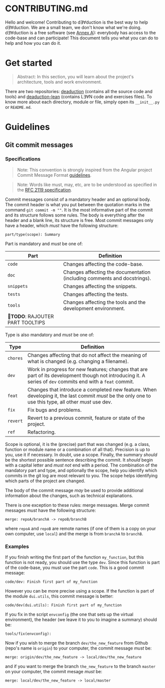 # CONTRIBUTING.md

Hello and welcome! Contributing to d∃∀duction is the best way to help
d∃∀duction. We are a small team, we don't know what we're doing. d∃∀duction is
a free software (see [Annex A]()): everybody has access to the code-base and
can participate! This document tells you what you can do to help and how you
can do it.

# Get started

> Abstract: In this section, you will learn about the project's architecture, tools
and work environment.

There are two repositories:
[deaduction](https://github.com/dEAduction/dEAduction) (contains all the source
code and tools) and
[deaduction-lean](https://github.com/dEAduction/dEAduction-lean) (contains
L∃∀N code and exercises files). To know more about each directory, module or
file, simply open its `__init__.py` or `README.md`.

# Guidelines

## Git commit messages

### Specifications

> Note: This convention is strongly inspired from the Angular project Commit
Message Format
[guidelines](https://github.com/angular/angular/blob/master/CONTRIBUTING.md#commit).

> Note: Words like must, may, etc, are to be understood as specified in the
[RFC 2119 specification](https://tools.ietf.org/html/rfc2119).

Commit messages consist of a mandatory header and an optional body. The
commit header is what you put between the quotation marks in the command `git
commit -m ""`. It is the most informative part of the commit and its structure
follows some rules. The body is everything after the header and a blank line,
its structure is free.  Most commit messages only have a header, which *must*
have the following structure:

```
part/type(scope): Summary
```
Part is mandatory and *must* be one of:

Part       | Definition
-----------|-------------------------------------------------------------------
`code`     | Changes affecting the code-base.
`doc`      | Changes affecting the documentation (including comments and docstrings).
`snippets` | Changes affecting the snippets.
`tests`    | Changes affecting the tests.
`tools`    | Changes affecting the tools and the development environment.
| &#x1F534;**TODO**: RAJOUTER PART TOOLTIPS

Type is also mandatory and *must* be one of:

Type     | Definition
---------|---------------------------------------------------------------------
`chores` | Changes affecting that do not affect the meaning of what is changed (e.g. changing a filename).
`dev`    | Work in progress for new features; changes that are part of its development though not introducing it. A series of `dev` commits end with a `feat` commit.
`feat`   | Changes that introduce a completed new feature. When developing it, the last commit *must* be the only one to use this type, all other *must* use dev.
`fix`    | Fix bugs and problems.
`revert` | Revert to a previous commit, feature or state of the project.
`ref`    | Refactoring.

Scope is optional, it is the (precise) part that was changed (e.g. a class,
function or module name or a combination of all that). Precision is up to you,
use it if necessary. In doubt, use a scope.  Finally, the summary *should* be
the shortest possible sentence describing the commit. It *should* begin with a
capital letter and *must not* end with a period.  The combination of the
mandatory part and type, and optionally the scope, help you identify which
commits in the git log are most relevant to you. The scope helps identifying
which parts of the project are changed.

The body of the commit message *may* be used to provide additional information
about the changes, such as technical explanations.

There is one exception to these rules: merge messages. Merge commit messages
*must* have the following structure:

```
merge: repoA/branchA -> repoB/branchB
```

where `repoA` and `repoB` are remote names (if one of them is a copy on your
own computer, use `local`) and the merge is from `branchA` to `branchB`.

### Examples

If you finish writing the first part of the function `my_function`, but this
function is not ready, you should use the type `dev`. Since this function is
part of the code-base, you must use the part `code`. This is a good commit
message:

```
code/dev: Finish first part of my_function
```

However you can be more precise using a scope. If the function is part of the
module `dui.utils`, this commit message is better:

```
code/dev(dui.utils): Finish first part of my_function
```

If you fix in the script `envconfig` (the one that sets up the virtual
environment), the header (we leave it to you to imagine a summary) should be:

```
tools/fix(envconfig):
```

Now if you wish to merge the branch `dev/the_new_feature` from Github (repo's
name is `origin`) to your computer, the commit message *must* be:

```
merge: origin/dev/the_new_feature -> local/dev/the_new_feature
```

and if you want to merge the branch `the_new_feature` to the branch `master` on
your computer, the commit mesage *must* be:

```
merge: local/dev/the_new_feature -> local/master
```
